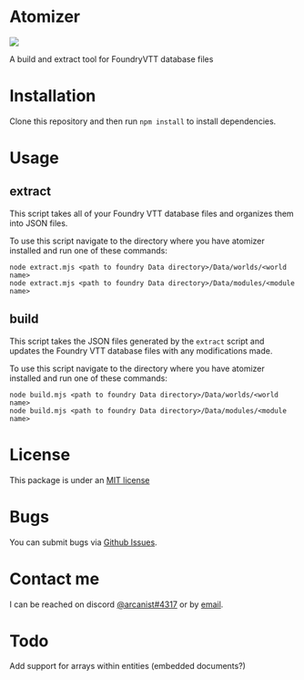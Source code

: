 # Atomizer

![](https://img.shields.io/github/v/tag/arcanistzed/atomizer)

A build and extract tool for FoundryVTT database files

# Installation

Clone this repository and then run `npm install` to install dependencies.

# Usage

## extract

This script takes all of your Foundry VTT database files and organizes them into JSON files.

To use this script navigate to the directory where you have atomizer installed and run one of these commands:
```
node extract.mjs <path to foundry Data directory>/Data/worlds/<world name>
node extract.mjs <path to foundry Data directory>/Data/modules/<module name>
```

## build

This script takes the JSON files generated by the `extract` script and updates the Foundry VTT database files with any modifications made.

To use this script navigate to the directory where you have atomizer installed and run one of these commands:
```
node build.mjs <path to foundry Data directory>/Data/worlds/<world name>
node build.mjs <path to foundry Data directory>/Data/modules/<module name>
```

# License
This package is under an [MIT license](LICENSE)

# Bugs
You can submit bugs via [Github Issues](https://github.com/arcanistzed/jce/issues/new/choose).

# Contact me
I can be reached on discord [@arcanist#4317](https://discord.com/users/455117777745870860) or by [email](mailto:arcanistzed@gmail.com?subject=Atomizer%20for%20Foundry%20VTT).

# Todo

Add support for arrays within entities (embedded documents?)